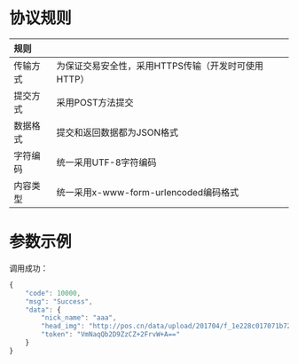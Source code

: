 # 协议规则

| 规则 |  |
| :--- | :--- |
| 传输方式 | 为保证交易安全性，采用HTTPS传输（开发时可使用HTTP） |
| 提交方式 | 采用POST方法提交 |
| 数据格式 | 提交和返回数据都为JSON格式 |
| 字符编码 | 统一采用UTF-8字符编码 |
| 内容类型 | 统一采用x-www-form-urlencoded编码格式 |

# 参数示例

调用成功：

```js
{
    "code": 10000,
    "msg": "Success",
    "data": {
        "nick_name": "aaa",
        "head_img": "http://pos.cn/data/upload/201704/f_1e228c017071b7290c357a22244616d0.jpg",
        "token": "VmNaqQb2D9ZzCZ+2FrvW+A=="
    }
}
```



